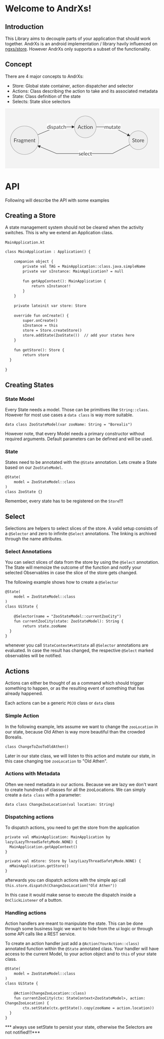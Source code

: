 # Welcome to AndrXs!

## Introduction
This Library aims to decouple parts of your application that should work together.
AndrXs is an android implementation / library havily influenced on [ngxs/store](https://ngxs.gitbook.io/ngxs). However AndrXs only supports a subset of the functionality.

## Concept
There are 4 major concepts to AndrXs:
-   Store: Global state container, action dispatcher and selector
-   Actions: Class describing the action to take and its associated metadata
-   State: Class definition of the state
-   Selects: State slice selectors

![concept graph](https://github.com/jaecktec/AndrXs/raw/master/graph_concept.png)

# API
Following will describe the API with some examples

## Creating a Store
A state management system should not be cleared when the activity switches. This is why we extend an Application class.

 `MainApplication.kt`

```
class MainApplication : Application() {

    companion object {
        private val TAG = MainApplication::class.java.simpleName
		private var sInstance: MainApplication? = null

		fun getAppContext(): MainApplication {
            return sInstance!!
        }
    }

    private lateinit var store: Store

    override fun onCreate() {
        super.onCreate()
        sInstance = this
		store = Store.createStore()
        store.addState(ZooState())  // add your states here
    }

    fun getStore(): Store {
        return store
  }

}
```
## Creating States

### State Model
Every State needs a model. Those can be primitives like `String::class`. However for most use cases a `data class` is way more suitable.

```
data class ZooStateModel(var zooName: String = "Borealis")
```

However note, that every Model needs a primary constructor without required arguments. Default parameters can be defined and will be used.

### State
States need to be annotated with the `@State` annotation. Lets create a State based on our `ZooStateModel`.

```
@State(
    model = ZooStateModel::class
)
class ZooState {}
```

Remember, every state has to be registered on the `Store`!!!

## Select
Selections are helpers to select slices of the store. A valid setup consists of a `@Selector` and zero to infinite `@Select` annotations. The linking is archived through the name attributes.
### Select Annotations
You can select slices of data from the store by using the `@Select` annotation.
The State will memoize the outcome of the function and notify your selected Observables in case the slice of the store gets changed.

The following example shows how to create a `@Selector`
```
@State(
    model = ZooStateModel::class
)
class UiState {

    @Selector(name = "ZooStateModel::currentZooCity")
    fun currentZooCity(state: ZooStateModel): String {
        return state.zooName
  }
}
```
 whenever you call `StateContext#setState` all `@Selector` annotations are evaluated. In case the result has changed, the respective `@Select` marked observables will be notified.

## Actions
Actions can either be thought of as a command which should trigger something to happen, or as the resulting event of something that has already happened.

Each actions can be a generic `POJO` class or `data` class

### Simple Action
In the following example, lets assume we want to change the `zooLocation` in our state, because Old Athen is way more beautiful than the crowded Borealis.
```
class ChangeToZooToOldAthen()
```

Later in our state class, we will listen to this action and mutate our state, in this case changing toe `zooLocation` to "Old Athen".

### Actions with Metadata
Often we need metadata in our actions. Because we are lazy we don't want to create hundreds of classes for all the zooLocations. We can simply create a `data class` with a parameter:

```
data class ChangeZooLocation(val location: String)
```


### Dispatching actions
To dispatch actions, you need to get the store from the application

```
private val mMainApplication: MainApplication by lazy(LazyThreadSafetyMode.NONE) {
  MainApplication.getAppContext()
}
```
```
private val mStore: Store by lazy(LazyThreadSafetyMode.NONE) {
  mMainApplication.getStore()
}
```

afterwards you can dispatch actions with the simple api call
`this.store.dispatch(ChangeZooLocation("Old Athen"))`

In this case it would make sense to execute the dispatch inside a `OnClickListener` of a button.

### Handling actions
Action handlers are meant to manipulate the state. This can be done through some business logic we want to hide from the ui logic or through some API calls like a REST service.

To create an action handler just add a `@Action(YourAction::class)` annotated function within the `@State` annotated class.
Your handler will have access to the current Model, to your action object and to `this` of your state class.
```
@State(
    model = ZooStateModel::class
)
class UiState {

    @Action(ChangeZooLocation::class)
    fun currentZooCity(ctx: StateContext<ZooStateModel>, action: ChangeZooLocation) {
        ctx.setState(ctx.getState().copy(zooName = action.location))
  }
}
```
*** always use setState to persist your state, otherwise the Selectors are not notified!!!***


